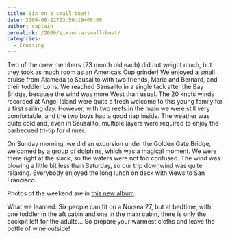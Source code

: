 ```yaml
---
title: Six on a small boat!
date: 2006-08-22T23:50:19+00:00
author: captain
permalink: /2006/six-on-a-small-boat/
categories:
  - Cruising
---
```

Two of the crew members (23 month old each) did not weight much, but they took
as much room as an America’s Cup grinder! We enjoyed a small cruise from Alameda
to Sausalito with two friends, Marie and Bernard, and their toddler Loris. We
reached Sausalito in a single tack after the Bay Bridge, because the wind was
more West than usual. The 20 knots winds recorded at Angel Island were quite a
fresh welcome to this young family for a first sailing day. However, with two
reefs in the main we were still very comfortable, and the two boys had a good
nap inside. The weather was quite cold and, even in Sausalito, multiple layers
were required to enjoy the barbecued tri-tip for dinner.

On Sunday morning, we did an excursion under the Golden Gate Bridge, welcomed by
a group of dolphins, which was a magical moment. We were there right at the
slack, so the waters were not too confused. The wind was blowing a little bit
less than Saturday, so our trip downwind was quite relaxing. Everybody enjoyed
the long lunch on deck with views to San Francisco.

Photos of the weekend are in
[this new album](http://plume.flupes.org/gallery/sailing/2006-08_sausalito).

What we learned: Six people can fit on a Norsea 27, but at bedtime, with one
toddler in the aft cabin and one in the main cabin, there is only the cockpit
left for the adults… So prepare your warmest cloths and leave the bottle of wine
outside!